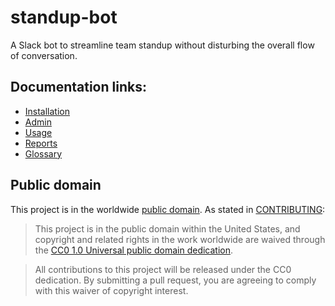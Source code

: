 # standup-bot

A Slack bot to streamline team standup without disturbing the overall flow of conversation.

## Documentation links:

- [Installation](app/documentation/installation.md)
- [Admin](app/documentation/admin.md)
- [Usage](app/documentation/interaction.md)
- [Reports](app/documentation/reports.md)
- [Glossary](app/documentation/glossary.md)

## Public domain

This project is in the worldwide [public domain](LICENSE.md).   As stated in [CONTRIBUTING](CONTRIBUTING.md):

> This project is in the public domain within   the United States, and copyright and related rights in the work worldwide are waived through   the [CC0 1.0 Universal public domain dedication](https://creativecommons.org/publicdomain/zero/1.0/).  

> All contributions to this project will be released under the CC0 dedication. By submitting a   pull request, you are agreeing to comply with this waiver of copyright interest.
